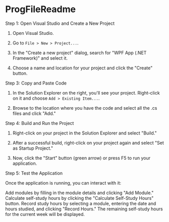 # ProgFileReadme





Step 1: Open Visual Studio and Create a New Project

1. Open Visual Studio.
2. Go to `File > New > Project...`.

3. In the "Create a new project" dialog, search for "WPF App (.NET Framework)" and select it.


4. Choose a name and location for your project and click the "Create" button.

Step 3: Copy and Paste Code

1. In the Solution Explorer on the right, you'll see your project. Right-click on it and choose `Add > Existing Item...`.

2. Browse to the location where you have the code and select all the .cs files and click "Add."

Step 4: Build and Run the Project

1. Right-click on your project in the Solution Explorer and select "Build."

2. After a successful build, right-click on your project again and select "Set as Startup Project."

3. Now, click the "Start" button (green arrow) or press F5 to run your application.

Step 5: Test the Application

Once the application is running, you can interact with it:

 Add modules by filling in the module details and clicking "Add Module."
 Calculate self-study hours by clicking the "Calculate Self-Study Hours" button.
 Record study hours by selecting a module, entering the date and hours studied, and clicking "Record Hours."
 The remaining self-study hours for the current week will be displayed.






















